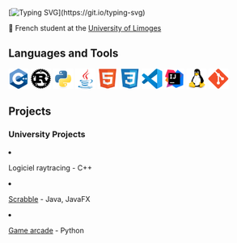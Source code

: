 <!---
d3n0x8/d3n0x8 is a ✨ special ✨ repository because its `README.md` (this file) appears on your GitHub profile.
You can click the Preview link to take a look at your changes.
--->

[![Typing SVG](https://readme-typing-svg.demolab.com?font=Fira+Code&duration=6000&pause=1500&color=3AC3F7&center=true&vCenter=true&random=false&width=500&lines=Hi%2C+I'm+Andr%C3%A9as+Rey+Malissein+!;Bonjour%2C+je+suis+Andr%C3%A9as+Rey+Malissein+!)](https://git.io/typing-svg)

<p> 💼 French student at the <a href="https://unilim.fr/">  University of Limoges</a></p>

<h2>Languages and Tools</h2>

<p align="left">
  <img src="https://github.com/devicons/devicon/blob/master/icons/cplusplus/cplusplus-original.svg" width="40"/>
  <img src="https://github.com/devicons/devicon/blob/master/icons/rust/rust-original.svg" width="40"/>
  <img src="https://github.com/devicons/devicon/blob/master/icons/python/python-original.svg" width="40"/>
  <img src="https://github.com/devicons/devicon/blob/master/icons/java/java-original.svg" width="40"/>
  <img src="https://github.com/devicons/devicon/blob/master/icons/html5/html5-original.svg" width="40"/>
  <img src="https://github.com/devicons/devicon/blob/master/icons/css3/css3-original.svg" width="40"/>
  <img src="https://github.com/devicons/devicon/blob/master/icons/vscode/vscode-original.svg" width="40"/>
  <img src="https://github.com/devicons/devicon/blob/master/icons/intellij/intellij-original.svg" width="40"/>
  <img src="https://github.com/devicons/devicon/blob/master/icons/linux/linux-original.svg" width="40"/>  
  <img src="https://github.com/devicons/devicon/blob/master/icons/git/git-original.svg" width="40"/>

</p>

<h2>Projects</h2>
<h3>University Projects</h3> 
<p>
  <li>
    <p>Logiciel raytracing - C++ </p>
  </li>
  <li>
    <p><a href = "https://github.com/ntilleul/scrabble">Scrabble</a> - Java, JavaFX </p>
  </li>
  <li>
    <p><a href = "https://github.com/d3n0x8/Games-Arcade">Game arcade</a> - Python</p>
  </li>
  
</p>
